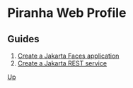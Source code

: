 # Piranha Web Profile

## Guides

1. [Create a Jakarta Faces application](faces/)
1. [Create a Jakarta REST service](rest/)

[Up](../)
